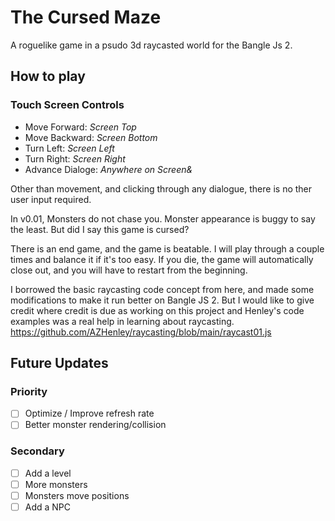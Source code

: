 # The Cursed Maze
A roguelike game in a psudo 3d raycasted world for the Bangle Js 2.

## How to play
### Touch Screen Controls ###
- Move Forward:  *Screen Top*
- Move Backward:  *Screen Bottom*
- Turn Left:  *Screen Left*
- Turn Right:  *Screen Right*
- Advance Dialoge:  *Anywhere on Screen&*

Other than movement, and clicking through any dialogue, there is no ther user input required.

In v0.01, Monsters do not chase you. Monster appearance is buggy to say the least. But did I say this game is cursed?

There is an end game, and the game is beatable. I will play through a couple times and balance it if it's too easy.
If you die, the game will automatically close out, and you will have to restart from the beginning.

I borrowed the basic raycasting code concept from here, and made some modifications to make it run better on Bangle JS 2. But I would like to give credit where credit is due as working on this project and Henley's code examples was a real help in learning about raycasting.
https://github.com/AZHenley/raycasting/blob/main/raycast01.js

## Future Updates

### Priority
- [ ] Optimize / Improve refresh rate
- [ ] Better monster rendering/collision

### Secondary
- [ ] Add a level
- [ ] More monsters
- [ ] Monsters move positions
- [ ] Add a NPC

